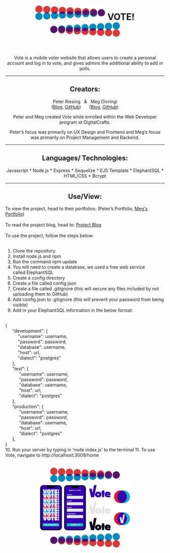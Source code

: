 <h1 align="center"> 
<img src="public/article/left.png" alt="brand">
VOTE!
<img src="public/article/right.png" alt="brand">
</h1>

<br>
<p align="center">
Vote is a mobile voter website that allows users to create a personal account and log in to vote, and gives admins the additional ability to add in polls. </p>

---
<h2 align="center">Creators:</h2>
<p align="center">
Peter Riesing 
&nbsp; & &nbsp;
Meg Divringi 
<br>
(<a href="https://github.com">Blog</a>, <a href="https://github.com/peterriesing">GitHub</a>) 
&ensp; &ensp;
(<a href="https://dev.to/megdiv">Blog</a>, <a href="https://github.com/Meg-Div">GitHub</a>)
</p>
<p align="center">Peter and Meg created Vote while enrolled within the Web Developer program at DigitalCrafts. </p>
<p align="center">Peter’s focus was primarily on UX Design and Frontend and Meg’s focus was primarily on Project Management and Backend.</p>

---
<h2 align="center">Languages/ Technologies:</h2>
<p align="center">
Javascript
* Node.js
* Express
* Sequelize
* EJS Template
* ElephantSQL
* HTML/CSS
* Bcrypt
</p>

---
<h2 align="center">Use/View:</h2>
To view the project, head to their portfolios: (Peter’s Portfolio, <a href="https://meg-div.github.io/">Meg's Portfolio</a>)
<br><br>
To read the project blog, head to: <a href="https://dev.to/megdiv/vote-58eb"> Project Blog</a>
<br><br>
To use the project, follow the steps below:
<br>
<br>

1. Clone the repository
2. Install node.js and npm
3. Run the command npm update
4. You will need to create a database, we used a free web service called ElephantSQL
5. Create a config directory
6. Create a file called config.json
7. Create a file called .gitignore (this will secure any files included by not uploading them to GitHub)
8. Add config.json to .gitignore (this will prevent your password from being visible)
9. Add in your ElephantSQL information in the below format:
<br>
{ 
<br>
&ensp; &ensp; "development": { <br>
&ensp; &ensp;&ensp; &ensp; "username": username,<br>
&ensp; &ensp;&ensp; &ensp; "password": password,<br>
&ensp; &ensp;&ensp; &ensp; "database": username,<br>
&ensp; &ensp;&ensp; &ensp; "host": url,<br>
&ensp; &ensp;&ensp; &ensp; "dialect": "postgres"<br>
&ensp; &ensp; },
<br>
&ensp; &ensp; "test": { <br>
&ensp; &ensp; &ensp; &ensp; "username": username,<br>
&ensp; &ensp; &ensp; &ensp; "password": password,<br>
&ensp; &ensp; &ensp; &ensp; "database": username,<br>
&ensp; &ensp; &ensp; &ensp; "host": url,<br>
&ensp; &ensp; &ensp; &ensp; "dialect": "postgres"<br>
&ensp; &ensp; },<br>
&ensp; &ensp; "production": { <br>
&ensp; &ensp; &ensp; &ensp; "username": username,<br>
&ensp; &ensp; &ensp; &ensp; "password": password,<br>
&ensp; &ensp; &ensp; &ensp; "database": username,<br>
&ensp; &ensp; &ensp; &ensp; "host": url,<br>
&ensp; &ensp; &ensp; &ensp; "dialect": "postgres"<br>
&ensp; &ensp; },
<br>
}
<br>
10. Run your server by typing in ‘node index.js’ to the terminal
11. To use Vote, navigate to http://localhost:3009/home

<br>
<br>
<p align="center"> 
<img src="public/article/left.png" alt="brand">
<img width="300" height="auto" src="public/article/brand.jpg" alt="brand">
<img src="public/article/right.png" alt="brand">
</p>
